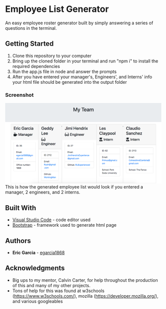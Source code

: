 # Employee List Generator

An easy employee roster generator built by simply answering a series of questions in the terminal.

## Getting Started

1. Clone this repository to your computer
2. Bring up the cloned folder in your terminal and run "npm i" to install the required dependencies
3. Run the app.js file in node and answer the prompts
4. After you have entered your manager's, Engineers', and Interns' info your html file should be generated into the output folder

### Screenshot

![Screenshot!](/Assets/Employees.png?raw=true "Screenshot of how the generated employees display")
This is how the generated employee list would look if you entered a manager, 2 engineers, and 2 interns.


## Built With

* [Visual Studio Code](https://code.visualstudio.com/) - code editor used
* [Bootstrap](https://getbootstrap.com/) - framework used to generate html page

## Authors

* **Eric Garcia** - [egarcia1868](https://github.com/egarcia1868)

## Acknowledgments

* Big ups to my mentor, Calvin Carter, for help throughout the production of this and many of my other projects.
* Tons of help for this was found at w3schools (https://www.w3schools.com/), mozilla (https://developer.mozilla.org/), and various googleables